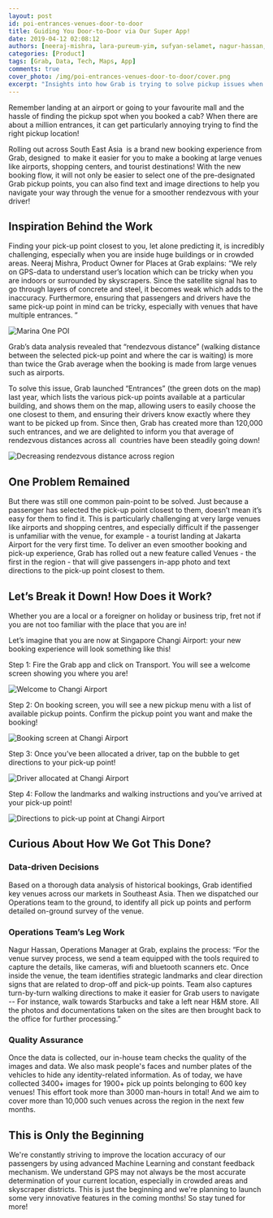 ```yaml
---
layout: post
id: poi-entrances-venues-door-to-door
title: Guiding You Door-to-Door via Our Super App!
date: 2019-04-12 02:08:12
authors: [neeraj-mishra, lara-pureum-yim, sufyan-selamet, nagur-hassan, summit-saurav]
categories: [Product]
tags: [Grab, Data, Tech, Maps, App]
comments: true
cover_photo: /img/poi-entrances-venues-door-to-door/cover.png
excerpt: "Insights into how Grab is trying to solve pickup issues when you book from large venues such as airports or malls."
---
```


Remember landing at an airport or going to your favourite mall and the hassle of finding the pickup spot when you booked a cab? When there are about a million entrances, it can get particularly annoying trying to find the right pickup location!

Rolling out across South East Asia  is a brand new booking experience from Grab, designed  to make it easier for you to make a booking at large venues like airports, shopping centers, and tourist destinations! With the new booking flow, it will not only be easier to select one of the pre-designated Grab pickup points, you can also find text and image directions to help you navigate your way through the venue for a smoother rendezvous with your driver!

## Inspiration Behind the Work

Finding your pick-up point closest to you, let alone predicting it, is incredibly challenging, especially when you are inside huge buildings or in crowded areas. Neeraj Mishra, Product Owner for Places at Grab explains: “We rely on GPS-data to understand user’s location which can be tricky when you are indoors or surrounded by skyscrapers. Since the satellite signal has to go through layers of concrete and steel, it becomes weak which adds to the inaccuracy. Furthermore, ensuring that passengers and drivers have the same pick-up point in mind can be tricky, especially with venues that have multiple entrances. ”  

<div class="post-image-section">
  <img alt="Marina One POI" src="/img/poi-entrances-venues-door-to-door/image5.jpg">
</div>

Grab’s data analysis revealed that “rendezvous distance” (walking distance between the selected pick-up point and where the car is waiting) is more than twice the Grab average when the booking is made from large venues such as airports.

To solve this issue, Grab launched “Entrances” (the green dots on the map) last year, which lists the various pick-up points available at a particular building, and shows them on the map, allowing users to easily choose the one closest to them, and ensuring their drivers know exactly where they want to be picked up from. Since then, Grab has created more than 120,000 such entrances, and we are delighted to inform you that average of rendezvous distances across all  countries have been steadily going down!

<div class="post-image-section">
  <img alt="Decreasing rendezvous distance across region" src="/img/poi-entrances-venues-door-to-door/image2.png">
</div>

## One Problem Remained

But there was still one common pain-point to be solved. Just because a passenger has selected the pick-up point closest to them, doesn’t mean it’s easy for them to find it. This is particularly challenging at very large venues like airports and shopping centres, and especially difficult if the passenger is unfamiliar with the venue, for example - a tourist landing at Jakarta Airport for the very first time. To deliver an even smoother booking and pick-up experience, Grab has rolled out a new feature called Venues - the first in the region - that will give passengers in-app photo and text directions to the pick-up point closest to them.

## Let’s Break it Down! How Does it Work?

Whether you are a local or a foreigner on holiday or business trip, fret not if you are not too familiar with the place that you are in!

Let’s imagine that you are now at Singapore Changi Airport: your new booking experience will look something like this!

Step 1: Fire the Grab app and click on Transport. You will see a welcome screen showing you where you are!

<div class="post-image-section">
  <img alt="Welcome to Changi Airport" src="/img/poi-entrances-venues-door-to-door/image1.jpg">
</div>

Step 2: On booking screen, you will see a new pickup menu with a list of available pickup points. Confirm the pickup point you want and make the booking!

<div class="post-image-section">
  <img alt="Booking screen at Changi Airport" src="/img/poi-entrances-venues-door-to-door/image6.jpg">
</div>

Step 3: Once you’ve been allocated a driver, tap on the bubble to get directions to your pick-up point!

<div class="post-image-section">
  <img alt="Driver allocated at Changi Airport" src="/img/poi-entrances-venues-door-to-door/image3.jpg">
</div>

Step 4: Follow the landmarks and walking instructions and you’ve arrived at your pick-up point!

<div class="post-image-section">
  <img alt="Directions to pick-up point at Changi Airport" src="/img/poi-entrances-venues-door-to-door/image4.jpg">
</div>

## Curious About How We Got This Done?

### Data-driven Decisions

Based on a thorough data analysis of historical bookings, Grab identified key venues across our markets in Southeast Asia. Then we dispatched our Operations team to the ground, to identify all pick up points and perform detailed on-ground survey of the venue.

### Operations Team’s Leg Work

Nagur Hassan, Operations Manager at Grab, explains the process: “For the venue survey process, we send a team equipped with the tools required to capture the details, like cameras, wifi and bluetooth scanners etc. Once inside the venue, the team identifies strategic landmarks and clear direction signs that are related to drop-off and pick-up points. Team also captures turn-by-turn walking directions to make it easier for Grab users to navigate -- For instance, walk towards Starbucks and take a left near H&M store. All the photos and documentations taken on the sites are then brought back to the office for further processing.”

### Quality Assurance

Once the data is collected, our in-house team checks the quality of the images and data. We also mask people's faces and number plates of the vehicles to hide any identity-related information. As of today, we have collected 3400+ images for 1900+ pick up points belonging to 600 key venues! This effort took more than 3000 man-hours in total! And we aim to cover more than 10,000 such venues across the region in the next few months.

## This is Only the Beginning

We're constantly striving to improve the location accuracy of our passengers by using advanced Machine Learning and constant feedback mechanism. We understand GPS may not always be the most accurate determination of your current location, especially in crowded areas and skyscraper districts. This is just the beginning and we're planning to launch some very innovative features in the coming months! So stay tuned for more!
